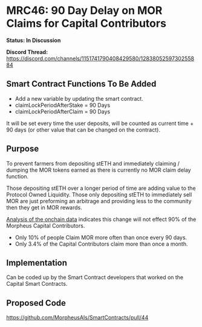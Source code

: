 # MRC46: 90 Day Delay on MOR Claims for Capital Contributors 

**Status: In Discussion**

**Discord Thread:** https://discord.com/channels/1151741790408429580/1283805259730255884

## Smart Contract Functions To Be Added
- Add a new variable by updating the smart contract. 
- claimLockPeriodAfterStake = 90 Days
- claimLockPeriodAfterClaim = 90 Days

It will be set every time the user deposits, will be counted as current time + 90 days (or other value that can be changed on the contract).

## Purpose
To prevent farmers from depositing stETH and immediately claiming / dumping the MOR tokens earned as there is currently no MOR claim delay function.

Those depositing stETH over a longer period of time are adding value to the Protocol Owned Liquidity.
Those only depositing stETH to immediately sell MOR are just preforming an arbitrage and providing less to the community then they get in MOR rewards.

[Analysis of the onchain data](https://docs.google.com/spreadsheets/d/1RrE3tnByYoy_oieJkq5CJ3tFWvENgo6RYT9sepWaeCY/edit?usp=sharing) indicates this change will not effect 90% of the Morpheus Capital Contributors. 
- Only 10% of people Claim MOR more often than once every 90 days.
- Only 3.4% of the Capital Contributors claim more than once a month.

## Implementation
Can be coded up by the Smart Contract developers that worked on the Capital Smart Contracts.

## Proposed Code
https://github.com/MorpheusAIs/SmartContracts/pull/44
